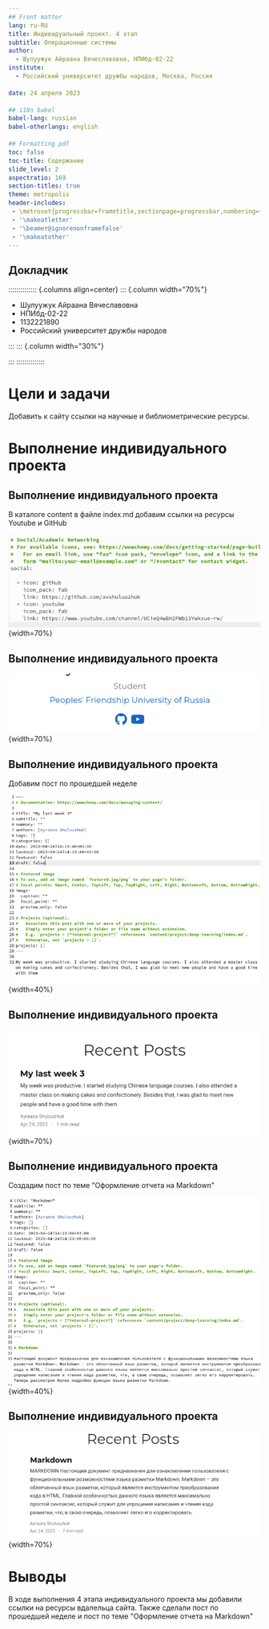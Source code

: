 ```yaml
---
## Front matter
lang: ru-RU
title: Индивидуальный проект. 4 этап
subtitle: Операционные системы 
author:
  - Шулуужук Айраана Вячеславовна, НПИбд-02-22
institute:
  - Российский университет дружбы народов, Москва, Россия
 
date: 24 апреля 2023

## i18n babel
babel-lang: russian
babel-otherlangs: english

## Formatting pdf
toc: false
toc-title: Содержание
slide_level: 2
aspectratio: 169
section-titles: true
theme: metropolis
header-includes:
 - \metroset{progressbar=frametitle,sectionpage=progressbar,numbering=fraction}
 - '\makeatletter'
 - '\beamer@ignorenonframefalse'
 - '\makeatother'
---
```


## Докладчик

:::::::::::::: {.columns align=center}
::: {.column width="70%"}

  * Шулуужук Айраана Вячеславовна 
  * НПИбд-02-22
  * 1132221890
  * Российский университет дружбы народов

:::
::: {.column width="30%"}

:::
::::::::::::::

# Цели и задачи

Добавить к сайту ссылки на научные и библиометрические ресурсы.

# Выполнение индивидуального проекта

## Выполнение индивидуального проекта

В каталоге content в файле index.md добавим ссылки на ресурсы Youtube и GitHub

![добавление ссылок](image/1.png){width=70%}

## Выполнение индивидуального проекта

![результат](image/2.png){width=70%}

## Выполнение индивидуального проекта

Добавим пост по прошедшей неделе

![редактирование поста My last week](image/3.png){width=40%}

## Выполнение индивидуального проекта

![результат](image/4.png){width=70%}

## Выполнение индивидуального проекта

Создадим пост по теме "Оформление отчета на Markdown"

![редактирование поста](image/5.png){width=40%}

## Выполнение индивидуального проекта

![результат](image/6.png){width=70%}

# Выводы

В ходе выполнения 4 этапа индивидуального проекта мы добавили ссылки на ресурсы вдалельца сайта. Также сделали пост по прошедшей неделе и пост по теме "Оформление отчета на Markdown" 

